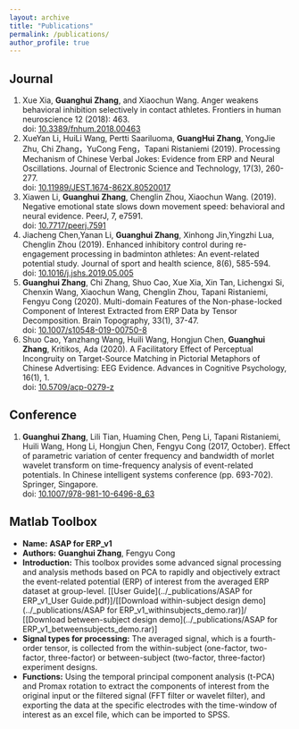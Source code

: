 ```yaml
---
layout: archive
title: "Publications"
permalink: /publications/
author_profile: true
---
```


Journal
------
1. Xue Xia, **Guanghui Zhang**, and Xiaochun Wang. Anger weakens behavioral inhibition selectively in contact athletes. Frontiers in human neuroscience 12 (2018): 463.<br>doi: [10.3389/fnhum.2018.00463](https://doi.org/10.3389/fnhum.2018.00463)
2. XueYan Li, HuiLi Wang, Pertti Saariluoma, **GuangHui Zhang**, YongJie Zhu, Chi Zhang，YuCong Feng，Tapani Ristaniemi (2019). Processing Mechanism of Chinese Verbal Jokes: Evidence from ERP and Neural Oscillations. Journal of Electronic Science and Technology, 17(3), 260-277. <br>doi: [10.11989/JEST.1674-862X.80520017](https://doi.org/10.11989/JEST.1674-862X.80520017)
3. Xiawen Li, **Guanghui Zhang**, Chenglin Zhou, Xiaochun Wang. (2019). Negative emotional state slows down movement speed: behavioral and neural evidence. PeerJ, 7, e7591.<br>doi: [10.7717/peerj.7591](https://doi.org/10.7717/peerj.7591)
4. Jiacheng Chen,Yanan Li, **Guanghui Zhang**, Xinhong Jin,Yingzhi Lua, Chenglin Zhou (2019). Enhanced inhibitory control during re-engagement processing in badminton athletes: An event-related potential study. Journal of sport and health science, 8(6), 585-594.<br>doi: [10.1016/j.jshs.2019.05.005](https://doi.org/10.1016/j.jshs.2019.05.005)
5. **Guanghui Zhang**, Chi Zhang, Shuo Cao, Xue Xia, Xin Tan, Lichengxi Si, Chenxin Wang, Xiaochun Wang, Chenglin Zhou, Tapani Ristaniemi, Fengyu Cong (2020). Multi-domain Features of the Non-phase-locked Component of Interest Extracted from ERP Data by Tensor Decomposition. Brain Topography, 33(1), 37-47. <br>doi: [10.1007/s10548-019-00750-8](https://doi.org/10.1007/s10548-019-00750-8)
6.  Shuo Cao, Yanzhang Wang, Huili Wang, Hongjun Chen, **Guanghui Zhang**, Kritikos, Ada (2020). A Facilitatory Effect of Perceptual Incongruity on Target-Source Matching in Pictorial Metaphors of Chinese Advertising: EEG Evidence. Advances in Cognitive Psychology, 16(1), 1.<br>doi: [10.5709/acp-0279-z](https://doi.org/10.5709/acp-0279-z)

Conference
------
1. **Guanghui Zhang**, Lili Tian, Huaming Chen, Peng Li, Tapani Ristaniemi, Huili Wang, Hong Li, Hongjun Chen, Fengyu Cong (2017, October). Effect of parametric variation of center frequency and bandwidth of morlet wavelet transform on time-frequency analysis of event-related potentials. In Chinese intelligent systems conference (pp. 693-702). Springer, Singapore. <br>doi: [10.1007/978-981-10-6496-8_63](https://doi.org/10.1007/978-981-10-6496-8_63)

Matlab Toolbox
------
- **Name:** **ASAP for ERP_v1**
- **Authors:** **Guanghui Zhang**, Fengyu Cong 
- **Introduction:** This toolbox provides some advanced signal processing and analysis methods based on PCA to rapidly and objectively extract the event-related potential (ERP) of interest from the averaged ERP dataset at group-level. [[User Guide](../_publications/ASAP for ERP_v1_User Guide.pdf)]/[[Download within-subject design demo](../_publications/ASAP for ERP_v1_withinsubjects_demo.rar)]/ [[Download between-subject design demo](../_publications/ASAP for ERP_v1_betweensubjects_demo.rar)]
- **Signal types for processing:** The averaged signal, which is a fourth-order tensor, is collected from the within-subject (one-factor, two-factor, three-factor) or between-subject (two-factor, three-factor) experiment designs.  
- **Functions:** Using the temporal principal component analysis (t-PCA) and Promax rotation to extract the components of interest from the original input or the filtered signal (FFT filter or wavelet filter), and exporting the data at the specific electrodes with the time-window of interest as an excel file, which can be imported to SPSS.

